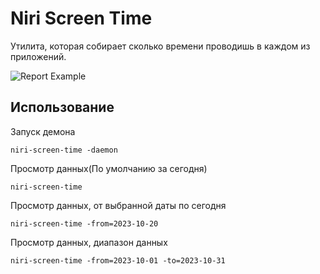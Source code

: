 # Niri Screen Time

Утилита, которая собирает сколько времени проводишь в каждом из приложений.

![Report Example](https://github.com/probeldev/niri-screen-time/blob/main/sceenshots/report.png?raw=true)

## Использование 

Запуск демона

    niri-screen-time -daemon 

Просмотр данных(По умолчанию за сегодня)

    niri-screen-time 

Просмотр данных, от выбранной даты по сегодня 
    
    niri-screen-time -from=2023-10-20

Просмотр данных, диапазон данных

    niri-screen-time -from=2023-10-01 -to=2023-10-31 
